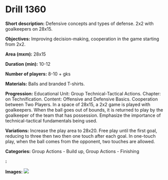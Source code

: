 # Drill 1360

**Short description:**
Defensive concepts and types of defense. 2x2 with goalkeepers on 28x15.

**Objectives:**
Improving decision-making, cooperation in the game starting from 2x2.

**Area (mxm):**
28x15

**Duration (min):**
10-12

**Number of players:**
8-10 + gks

**Materials:**
Balls and branded T-shirts.

**Progression:**
Educational Unit: Group Technical-Tactical Actions. Chapter: on Technification. Content: Offensive and Defensive Basics. Cooperation between Two Players. In a space of 28x15, a 2x2 game is played with goalkeepers. When the ball goes out of bounds, it is returned to play by the goalkeeper of the team that has possession. Emphasize the importance of technical-tactical fundamentals being used.

**Variations:**
Increase the play area to 28x20. Free play until the first goal, reducing to three then two then one touch after each goal. In one-touch play, when the ball comes from the opponent, two touches are allowed.

**Categories:**
Group Actions - Build up, Group Actions - Finishing

**:**


**Images:**
![](https://www.coachingfutsal.com/\images\51733fa6-7b96-425e-ad1e-39e682d80ec0_164.png)

